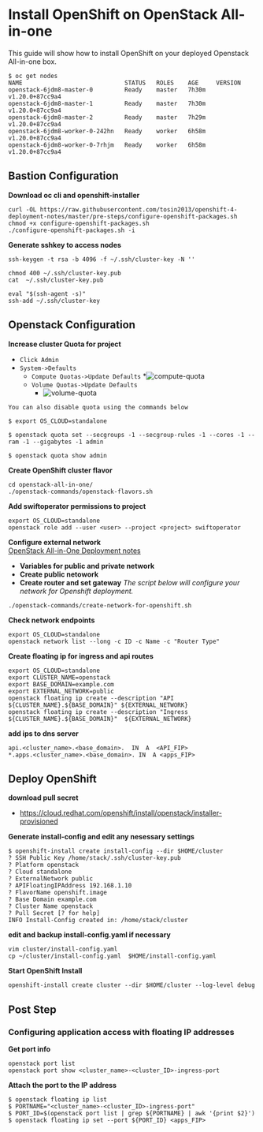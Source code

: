 # Install OpenShift on OpenStack All-in-one
This guide will show how to install OpenShift on your deployed Openstack All-in-one box.

```
$ oc get nodes
NAME                             STATUS   ROLES    AGE     VERSION
openstack-6jdm8-master-0         Ready    master   7h30m   v1.20.0+87cc9a4
openstack-6jdm8-master-1         Ready    master   7h30m   v1.20.0+87cc9a4
openstack-6jdm8-master-2         Ready    master   7h29m   v1.20.0+87cc9a4
openstack-6jdm8-worker-0-242hn   Ready    worker   6h58m   v1.20.0+87cc9a4
openstack-6jdm8-worker-0-7rhjm   Ready    worker   6h58m   v1.20.0+87cc9a4

```

Bastion Configuration
---
**Download oc cli and openshift-installer**
```
curl -OL https://raw.githubusercontent.com/tosin2013/openshift-4-deployment-notes/master/pre-steps/configure-openshift-packages.sh
chmod +x configure-openshift-packages.sh
./configure-openshift-packages.sh -i
```

**Generate sshkey to access nodes**
```
ssh-keygen -t rsa -b 4096 -f ~/.ssh/cluster-key -N ''

chmod 400 ~/.ssh/cluster-key.pub
cat  ~/.ssh/cluster-key.pub

eval "$(ssh-agent -s)"
ssh-add ~/.ssh/cluster-key 
```

Openstack Configuration
---

**Increase cluster Quota for project**
* `Click Admin`
* `System->Defaults`
  * `Compute Quotas->Update Defaults`
    *![compute-quota](https://user-images.githubusercontent.com/1975599/125079750-fa59c900-e091-11eb-925f-59649d797125.png)
  * `Volume Quotas->Update Defaults`
    * ![volume-quota](https://user-images.githubusercontent.com/1975599/125079790-03e33100-e092-11eb-90de-6c6e46017a34.png)
  
`You can also disable quota using the commands below`
```
$ export OS_CLOUD=standalone

$ openstack quota set --secgroups -1 --secgroup-rules -1 --cores -1 --ram -1 --gigabytes -1 admin

$ openstack quota show admin
```

**Create OpenShift cluster flavor**
```
cd openstack-all-in-one/
./openstack-commands/openstack-flavors.sh
```

**Add swiftoperator permissions to project**
```
export OS_CLOUD=standalone
openstack role add --user <user> --project <project> swiftoperator
```

**Configure external network**  
[OpenStack All-in-One Deployment notes](README.md)
* **Variables for public and private network**
* **Create public netowork**
* **Create router and set gateway**
*The script below will configure your network for Openshift deployment.*
```
./openstack-commands/create-network-for-openshift.sh
```

**Check network endpoints**
```
export OS_CLOUD=standalone
openstack network list --long -c ID -c Name -c "Router Type"
```

**Create floating ip for ingress and api routes**
```
export OS_CLOUD=standalone
export CLUSTER_NAME=openstack
export BASE_DOMAIN=example.com
export EXTERNAL_NETWORK=public
openstack floating ip create --description "API ${CLUSTER_NAME}.${BASE_DOMAIN}" ${EXTERNAL_NETWORK}
openstack floating ip create --description "Ingress  ${CLUSTER_NAME}.${BASE_DOMAIN}"  ${EXTERNAL_NETWORK}
```

**add ips to dns server**
```
api.<cluster_name>.<base_domain>.  IN  A  <API_FIP>
*.apps.<cluster_name>.<base_domain>. IN  A <apps_FIP>
```

Deploy OpenShift
---

**download pull secret**
* https://cloud.redhat.com/openshift/install/openstack/installer-provisioned

**Generate install-config and edit any nesessary settings**
```
$ openshift-install create install-config --dir $HOME/cluster
? SSH Public Key /home/stack/.ssh/cluster-key.pub
? Platform openstack
? Cloud standalone
? ExternalNetwork public
? APIFloatingIPAddress 192.168.1.10
? FlavorName openshift.image
? Base Domain example.com
? Cluster Name openstack
? Pull Secret [? for help] 
INFO Install-Config created in: /home/stack/cluster 
```

**edit and backup install-config.yaml if necessary**
```
vim cluster/install-config.yaml 
cp ~/cluster/install-config.yaml  $HOME/install-config.yaml 
```

**Start OpenShift Install**
```
openshift-install create cluster --dir $HOME/cluster --log-level debug
```

Post Step
---
### Configuring application access with floating IP addresses

**Get port info**
```
openstack port list
openstack port show <cluster_name>-<cluster_ID>-ingress-port
```


**Attach the port to the IP address**
```
$ openstack floating ip list
$ PORTNAME="<cluster_name>-<cluster_ID>-ingress-port"
$ PORT_ID=$(openstack port list | grep ${PORTNAME} | awk '{print $2}')
$ openstack floating ip set --port ${PORT_ID} <apps_FIP>
```

